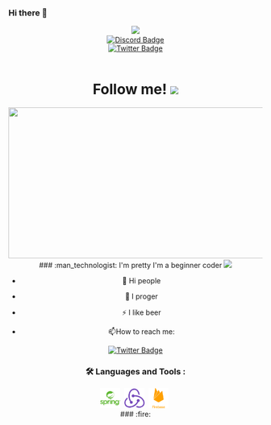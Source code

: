 ### Hi there 👋
<div id="header" align="center">
<img src="https://media.giphy.com/media/7OVT73S4cJYLMkXVWd/giphy.gif" width="300"/>
</div>
<div id="badges">
</a>
<div id="header" align="center"> 
<a href="https://discord.com/channels/@zaqley">
<img src="https://img.shields.io/badge/Discord-black?style=for-the-badge&logo=discord&logoColor=white" alt="Discord Badge"/>
</a>
<div id="header" align="center">   
<a href="https://twitter.com/LusiRamadhianty">
<img src="https://img.shields.io/badge/Twitter-blue?style=for-the-badge&logo=twitter&logoColor=white" alt="Twitter Badge"/>
</a>
</div>
<img src="https://komarev.com/ghpvc/?username=sashaseme4ko&style=flat-square&color=blue" alt=""/>
<h1>
  Follow me!
<img src="https://media.giphy.com/media/cQaqoYpunl8vm/giphy.gif" width="30px"/>
</h1>
<div align="center">
<img src="https://media.giphy.com/media/26re9WSyqopgfQejFn/giphy.gif" width="600" height="300"/>
</div>
### :man_technologist: I'm pretty
I'm   a   beginner   coder <img src="https://media.giphy.com/media/WUlplcMpOCEmTGBtBW/giphy.gif" width="30"> 

  - :telescope: Hi people

  - :seedling: I proger

  - :zap: I like beer

  - :mailbox:How to reach me: 
<a href="https://twitter.com/LusiRamadhianty">
<img src="https://img.shields.io/badge/Twitter-blue?style=for-the-badge&logo=twitter&logoColor=white" alt="Twitter Badge"/>
</a>

  ### :hammer_and_wrench: Languages and Tools :
  <div>
  <img src="https://github.com/devicons/devicon/blob/master/icons/spring/spring-original-wordmark.svg" title="Spring" alt="Spring" width="40" height="40"/>&nbsp;
  <img src="https://github.com/devicons/devicon/blob/master/icons/redux/redux-original.svg" title="Redux" alt="Redux " width="40" height="40"/>&nbsp;
  <img src="https://github.com/devicons/devicon/blob/master/icons/firebase/firebase-plain-wordmark.svg" title="Firebase" alt="Firebase" width="40" height="40"/>&nbsp;
  </div> 
  ### :fire: 
